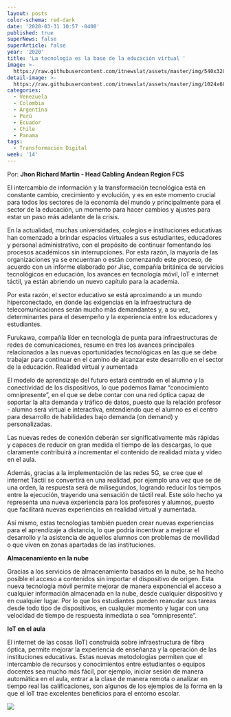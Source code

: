 ```yaml
---
layout: posts
color-schema: red-dark
date: '2020-03-31 10:57 -0400'
published: true
superNews: false
superArticle: false
year: '2020'
title: 'La tecnología es la base de la educación virtual '
image: >-
  https://raw.githubusercontent.com/itnewslat/assets/master/img/540x320/Educacion-VIrtual-p.jpg
detail-image: >-
  https://raw.githubusercontent.com/itnewslat/assets/master/img/1024x680/Educacion-VIrtual-g.jpg
categories:
  - Venezuela
  - Colombia
  - Argentina
  - Perú
  - Ecuador
  - Chile
  - Panama
tags:
  - Transformación Digital
week: '14'
---
```

Por:  **Jhon Richard Martin - Head Cabling Andean Region FCS**

El intercambio de información y la transformación tecnológica está en constante cambio, crecimiento y evolución, y es en este momento crucial para todos los sectores de la economía del mundo y principalmente para el sector de la educación, un momento para hacer cambios y ajustes para estar un paso más adelante de la crisis. 

En la actualidad, muchas universidades, colegios e instituciones educativas han comenzado a brindar espacios virtuales a sus estudiantes, educadores y personal administrativo, con el propósito de continuar fomentando los procesos académicos sin interrupciones. Por esta razón, la mayoría de las organizaciones ya se encuentran o están comenzando este proceso, de acuerdo con un informe elaborado por Jisc, compañía británica de servicios tecnológicos en educación, los avances en tecnología móvil, IoT e internet táctil, ya están abriendo un nuevo capítulo para la academia.

Por esta razón, el sector educativo se está aproximando a un mundo hiperconectado, en donde las exigencias en la infraestructura de telecomunicaciones serán mucho más demandantes y, a su vez, determinantes para el desempeño y la experiencia entre los educadores y estudiantes. 

Furukawa, compañía líder en tecnología de punta para infraestructuras de redes de comunicaciones, resume en tres los avances principales relacionados a las nuevas oportunidades tecnológicas en las que se debe trabajar para continuar en el camino de alcanzar este desarrollo en el sector de la educación.
Realidad virtual y aumentada

El modelo de aprendizaje del futuro estará centrado en el alumno y la conectividad de los dispositivos, lo que podemos llamar “conocimiento omnipresente”, en el que se debe contar con una red óptica capaz de soportar la alta demanda y tráfico de datos, puesto que la relación profesor - alumno será virtual e interactiva, entendiendo que el alumno es el centro para desarrollo de habilidades bajo demanda (on demand) y personalizadas.

Las nuevas redes de conexión deberán ser significativamente más rápidas y capaces de reducir en gran medida el tiempo de las descargas, lo que claramente contribuirá a incrementar el contenido de realidad mixta y vídeo en el aula. 

Además, gracias a la implementación de las redes 5G, se cree que el internet Táctil se convertirá en una realidad, por ejemplo una vez que se dé una orden, la respuesta será de milisegundos, logrando reducir los tiempos entre la ejecución, trayendo una sensación de táctil real. Este sólo hecho ya representa una nueva experiencia para los profesores y alumnos, puesto que facilitará nuevas experiencias en realidad virtual y aumentada.

Así mismo, estas tecnologías también pueden crear nuevas experiencias para el aprendizaje a distancia, lo que podría incentivar a mejorar el desarrollo y la asistencia de aquellos alumnos con problemas de movilidad o que viven en zonas apartadas de las instituciones. 

**Almacenamiento en la nube**

Gracias a los servicios de almacenamiento basados en la nube, se ha hecho posible el acceso a contenidos sin importar el dispositivo de origen. Esta nueva tecnología móvil permite mejorar de manera exponencial el acceso a cualquier información almacenada en la nube, desde cualquier dispositivo y en cualquier lugar. Por lo que los estudiantes pueden reanudar sus tareas desde todo tipo de dispositivos, en cualquier momento y lugar con una velocidad de tiempo de respuesta inmediata o sea “omnipresente”.
 
**IoT en el aula**
 
El internet de las cosas (IoT) construida sobre infraestructura de fibra óptica, permite mejorar la experiencia de enseñanza y la operación de las instituciones educativas. Estas nuevas metodologías permiten que el intercambio de recursos y conocimientos entre estudiantes o equipos docentes sea mucho más fácil, por ejemplo, iniciar sesión de manera automática en el aula, entrar a la clase de manera remota o analizar en tiempo real las calificaciones, son algunos de los ejemplos de la forma en la que el IoT trae excelentes beneficios para el entorno escolar. 
 
<img src="https://tracker.metricool.com/c3po.jpg?hash=56f88a41e39ab42c063cc51676587a04"/>
